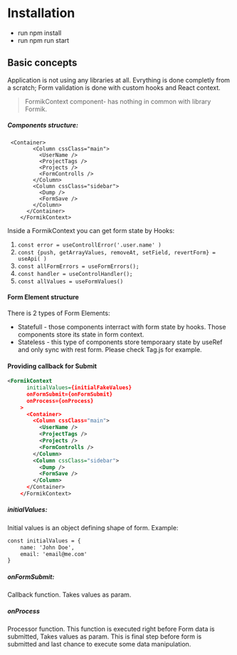 # Installation

- run npm install
- run npm run start

## Basic concepts

Application is not using any libraries at all. Evrything is done completly from a scratch;
Form validation is done with custom hooks and React context.

> FormikContext  component- has nothing in common with library Formik. 

##### Components structure:

```
 <Container>
        <Column cssClass="main">
          <UserName />
          <ProjectTags />
          <Projects />
          <FormControlls />
        </Column>
        <Column cssClass="sidebar">
          <Dump />
          <FormSave />
        </Column>
      </Container>
    </FormikContext>
```
Inside a FormikContext you can get form state by Hooks:
1. `const error = useControllError('.user.name' )`
1. `const {push, getArrayValues, removeAt, setField, revertForm} = useApi( )`
1. `const allFormErrors = useFormErrors();`
1.  `const handler = useControlHandler();`
1. `const allValues = useFormValues()`

#### Form Element structure

There is 2 types of  Form Elements:
-  Statefull - those components interract with form state by hooks. Those components store its state in form context.
- Stateless - this type of components store temporaary state by useRef and only sync with rest form. Please check Tag.js for example.

#### Providing callback for Submit

```xml
<FormikContext 
      initialValues={initialFakeValues} 
      onFormSubmit={onFormSubmit} 
      onProcess={onProcess} 
    >
      <Container>
        <Column cssClass="main">
          <UserName />
          <ProjectTags />
          <Projects />
          <FormControlls />
        </Column>
        <Column cssClass="sidebar">
          <Dump />
          <FormSave />
        </Column>
      </Container>
    </FormikContext>
```

##### initialValues:
Initial values is an object defining shape of form.
Example:
```xml
const initialValues = {
	name: 'John Doe',
	email: 'email@me.com'
}
```

##### onFormSubmit:
Callback function. Takes values as param.

##### onProcess
Processor function. This function is executed right before Form data is submitted,
Takes values as param. This is final step before form is submitted and last chance to execute some data manipulation.